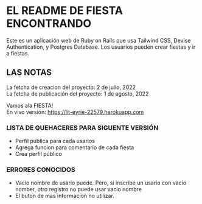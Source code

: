 # EL README DE FIESTA ENCONTRANDO

Este es un aplicación web de Ruby on Rails que usa Tailwind CSS, Devise Authentication, y Postgres Database. Los usuarios pueden crear fiestas y ir a fiestas.

## LAS NOTAS ##

La fetcha de creacion del proyecto:  2 de julio, 2022<br>
La fetcha de publicación del proyecto: 1 de agosto, 2022<br>

Vamos ala FIESTA!<br> 
En vivo versión: https://lit-eyrie-22579.herokuapp.com

### LISTA DE QUEHACERES PARA SIGUENTE VERSIÓN
- Perfil publica para cada usarios
- Agrega funcion para comentario de cada fiesta
- Crea perfil público

### ERRORES CONOCIDOS
- Vacio nombre de usario puede.  Pero, si inscribe un usario con vacio nomber, otro registro no puede usar vacio nombre
- El buton de mas informacion no utilizar.  